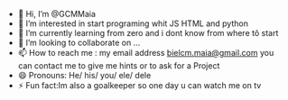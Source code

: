 - 👋 Hi, I’m @GCMMaia
- 👀 I’m interested in start programing whit JS HTML and python
- 🌱 I’m currently learning from zero and i dont know from where tô start
- 💞️ I’m looking to collaborate on ...
- 📫 How to reach me : my email address bielcm.maia@gmail.com you can contact me to give me hints or to ask for a Project 
- 😄 Pronouns: He/ his/ you/ ele/ dele
- ⚡ Fun fact:Im also a goalkeeper so one day u can watch me on tv

<!---
GCMMaia/GCMMaia is a ✨ special ✨ repository because its `README.md` (this file) appears on your GitHub profile.
You can click the Preview link to take a look at your changes.
--->
